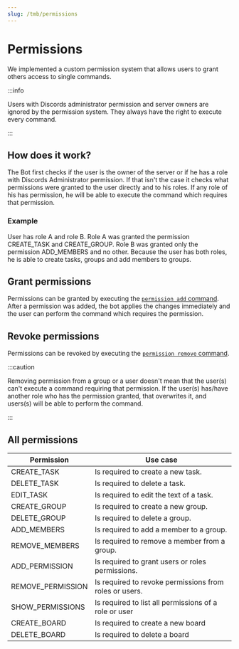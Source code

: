 ```yaml
---
slug: /tmb/permissions
---
```


# Permissions

We implemented a custom permission system that allows users to grant others access to single commands.

:::info

Users with Discords administrator permission and server owners are ignored by the permission system. They always have
the right to execute every command.

:::

## How does it work?

The Bot first checks if the user is the owner of the server or if he has a role with Discords Administrator permission.
If that isn't the case it checks what permissions were granted to the user directly and to his roles. If any role of his
has permission, he will be able to execute the command which requires that permission.

### Example

User has role A and role B. Role A was granted the permission CREATE_TASK and CREATE_GROUP. Role B was granted only the
permission ADD_MEMBERS and no other. Because the user has both roles, he is able to create tasks, groups and add members
to groups.

## Grant permissions

Permissions can be granted by executing the [`permission add` command](all-commands.md#permission-commands). After a
permission was added, the bot applies the changes immediately and the user can perform the command which requires the
permission.

## Revoke permissions

Permissions can be revoked by executing the [`permission remove` command](all-commands.md#permission-commands).

:::caution

Removing permission from a group or a user doesn't mean that the user(s) can't execute a command requiring that
permission. If the user(s) has/have another role who has the permission granted, that overwrites it, and users(s) will be
able to perform the command.

:::

## All permissions

| Permission        | Use case                                               |
|-------------------|--------------------------------------------------------|
| CREATE_TASK       | Is required to create a new task.                      |
| DELETE_TASK       | Is required to delete a task.                          |
| EDIT_TASK         | Is required to edit the text of a task.                |
| CREATE_GROUP      | Is required to create a new group.                     |
| DELETE_GROUP      | Is required to delete a group.                         |
| ADD_MEMBERS       | Is required to add a member to a group.                |
| REMOVE_MEMBERS    | Is required to remove a member from a group.           |
| ADD_PERMISSION    | Is required to grant users or roles permissions.       |
| REMOVE_PERMISSION | Is required to revoke permissions from roles or users. |
| SHOW_PERMISSIONS  | Is required to list all permissions of a role or user  |
| CREATE_BOARD      | Is required to create a new board                      |
| DELETE_BOARD      | Is required to delete a board                          |